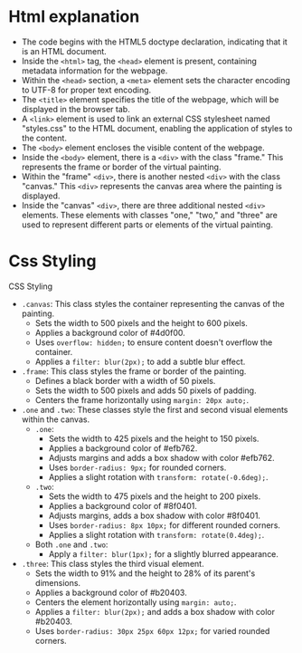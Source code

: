 <h1> Html explanation</h1>
<ul>
  <li>
    The code begins with the HTML5 doctype declaration, indicating that it is an HTML document.
  </li>
  <li>
    Inside the <code>&lt;html&gt;</code> tag, the <code>&lt;head&gt;</code> element is present, containing metadata information for the webpage.
  </li>
  <li>
    Within the <code>&lt;head&gt;</code> section, a <code>&lt;meta&gt;</code> element sets the character encoding to UTF-8 for proper text encoding.
  </li>
  <li>
    The <code>&lt;title&gt;</code> element specifies the title of the webpage, which will be displayed in the browser tab.
  </li>
  <li>
    A <code>&lt;link&gt;</code> element is used to link an external CSS stylesheet named "styles.css" to the HTML document, enabling the application of styles to the content.
  </li>
  <li>
    The <code>&lt;body&gt;</code> element encloses the visible content of the webpage.
  </li>
  <li>
    Inside the <code>&lt;body&gt;</code> element, there is a <code>&lt;div&gt;</code> with the class "frame." This represents the frame or border of the virtual painting.
  </li>
  <li>
    Within the "frame" <code>&lt;div&gt;</code>, there is another nested <code>&lt;div&gt;</code> with the class "canvas." This <code>&lt;div&gt;</code> represents the canvas area where the painting is displayed.
  </li>
  <li>
    Inside the "canvas" <code>&lt;div&gt;</code>, there are three additional nested <code>&lt;div&gt;</code> elements. These elements with classes "one," "two," and "three" are used to represent different parts or elements of the virtual painting.
  </li>
</ul>



<h1>Css Styling</h1>
CSS Styling
<ul>
  <li>
    <code>.canvas</code>: This class styles the container representing the canvas of the painting.
    <ul>
      <li>Sets the width to 500 pixels and the height to 600 pixels.</li>
      <li>Applies a background color of #4d0f00.</li>
      <li>Uses <code>overflow: hidden;</code> to ensure content doesn't overflow the container.</li>
      <li>Applies a <code>filter: blur(2px);</code> to add a subtle blur effect.</li>
    </ul>
  </li>
  <li>
    <code>.frame</code>: This class styles the frame or border of the painting.
    <ul>
      <li>Defines a black border with a width of 50 pixels.</li>
      <li>Sets the width to 500 pixels and adds 50 pixels of padding.</li>
      <li>Centers the frame horizontally using <code>margin: 20px auto;</code>.</li>
    </ul>
  </li>
  <li>
    <code>.one</code> and <code>.two</code>: These classes style the first and second visual elements within the canvas.
    <ul>
      <li><code>.one</code>:
        <ul>
          <li>Sets the width to 425 pixels and the height to 150 pixels.</li>
          <li>Applies a background color of #efb762.</li>
          <li>Adjusts margins and adds a box shadow with color #efb762.</li>
          <li>Uses <code>border-radius: 9px;</code> for rounded corners.</li>
          <li>Applies a slight rotation with <code>transform: rotate(-0.6deg);</code>.</li>
        </ul>
      </li>
      <li><code>.two</code>:
        <ul>
          <li>Sets the width to 475 pixels and the height to 200 pixels.</li>
          <li>Applies a background color of #8f0401.</li>
          <li>Adjusts margins, adds a box shadow with color #8f0401.</li>
          <li>Uses <code>border-radius: 8px 10px;</code> for different rounded corners.</li>
          <li>Applies a slight rotation with <code>transform: rotate(0.4deg);</code>.</li>
        </ul>
      </li>
      <li>Both <code>.one</code> and <code>.two</code>:
        <ul>
          <li>Apply a <code>filter: blur(1px);</code> for a slightly blurred appearance.</li>
        </ul>
      </li>
    </ul>
  </li>
  <li>
    <code>.three</code>: This class styles the third visual element.
    <ul>
      <li>Sets the width to 91% and the height to 28% of its parent's dimensions.</li>
      <li>Applies a background color of #b20403.</li>
      <li>Centers the element horizontally using <code>margin: auto;</code>.</li>
      <li>Applies a <code>filter: blur(2px);</code> and adds a box shadow with color #b20403.</li>
      <li>Uses <code>border-radius: 30px 25px 60px 12px;</code> for varied rounded corners.</li>
    </ul>
  </li>
</ul>
